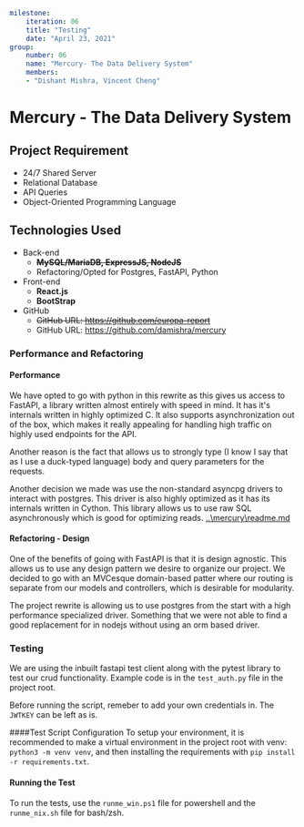 ```yaml
milestone:
    iteration: 06
    title: "Testing"
    date: "April 23, 2021"
group:
    number: 06
    name: "Mercury- The Data Delivery System"
    members:
    - "Dishant Mishra, Vincent Cheng"
```  
  
# Mercury - The Data Delivery System
## Project Requirement
- 24/7 Shared Server
- Relational Database 
- API Queries
- Object-Oriented Programming Language

## Technologies Used  
- Back-end
     - ~~**MySQL/MariaDB, ExpressJS, NodeJS**~~
     - Refactoring/Opted for Postgres, FastAPI, Python
- Front-end 
     -  **React.js** 
     -  **BootStrap**
- GitHub
    - ~~GitHub URL: https://github.com/europa-report~~
    - GitHub URL: https://github.com/damishra/mercury

### Performance and Refactoring

#### Performance
We have opted to go with python in this rewrite as this gives us access to FastAPI, 
a library written almost entirely with speed in mind. It has it's internals written 
in highly optimized C. It also supports asynchronization out of the box, which makes 
it really appealing for handling high traffic on highly used endpoints for the API.

Another reason is the fact that allows us to strongly type (I know I say that as I 
use a duck-typed language) body and query parameters for the requests. 

Another decision we made was use the non-standard asyncpg drivers to interact 
with postgres. This driver is also highly optimized as it has its internals written in 
Cython. This library allows us to use raw SQL asynchronously which is good for 
optimizing reads.
[..\mercury\readme.md](..\mercury\readme.md)


#### Refactoring - Design
One of the benefits of going with FastAPI is that it is design agnostic. This allows us
to use any design pattern we desire to organize our project. We decided to go with 
an MVCesque domain-based patter where our routing is separate from our models and 
controllers, which is desirable for modularity.

The project rewrite is allowing us to use postgres from the start with a high 
performance specialized driver. Something that we were not able to find a good 
replacement for in nodejs without using an orm based driver.

### Testing
We are using the inbuilt fastapi test client along with the pytest library to
test our crud functionality. Example code is in the `test_auth.py` file in the
project root.

Before running the script, remeber to add your own credentials in. The `JWTKEY`
can be left as is.

####Test Script Configuration
To setup your environment, it is recommended to make a virtual environment in
the project root with venv: `python3 -m venv venv`, and then installing the
requirements with `pip install -r requirements.txt`.

#### Running the Test
To run the tests, use the `runme_win.ps1` file for powershell and the
`runme_nix.sh` file for bash/zsh.

